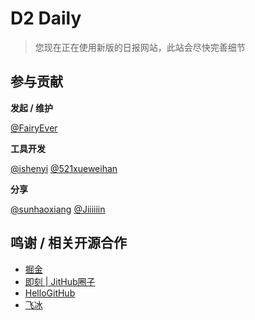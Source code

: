 # D2 Daily

> 您现在正在使用新版的日报网站，此站会尽快完善细节

## 参与贡献

**发起 / 维护**

[@FairyEver](https://github.com/FairyEver)

**工具开发**

[@ishenyi](https://github.com/ishenyi) [@521xueweihan](https://github.com/521xueweihan)

**分享**

[@sunhaoxiang](https://github.com/sunhaoxiang) [@Jiiiiiin](https://github.com/Jiiiiiin)

## 鸣谢 / 相关开源合作

* [掘金](https://juejin.im)
* [即刻 | JitHub圈子](https://m.okjike.com/topics/55e02198dcef9f0e00d7b3c3)
* [HelloGitHub](https://github.com/521xueweihan/HelloGitHub)
* [飞冰](https://github.com/alibaba/ice/)